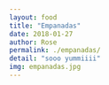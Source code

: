 ```yaml
---
layout: food
title: "Empanadas"
date: 2018-01-27
author: Rose
permalink: ./empanadas/
detail: "sooo yummiiii"
img: empanadas.jpg
---
```


